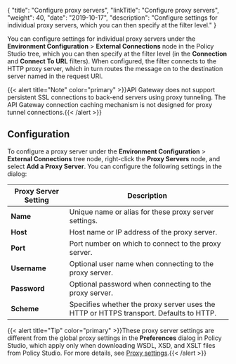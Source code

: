 {
"title": "Configure proxy servers",
"linkTitle": "Configure proxy servers",
"weight": 40,
"date": "2019-10-17",
"description": "Configure settings for individual proxy servers, which you can then specify at the filter level."
}

You can configure settings for individual proxy servers under the **Environment Configuration** > **External Connections**
node in the Policy Studio tree, which you can then specify at the filter level (in the **Connection**
and **Connect To URL**
filters). When configured, the filter connects to the HTTP proxy server, which in turn routes the message on to the destination server named in the request URI.

{{< alert title="Note" color="primary" >}}API Gateway does not support persistent SSL connections to back-end servers using proxy tunneling. The API Gateway connection caching mechanism is not designed for proxy tunnel connections.{{< /alert >}}

## Configuration

To configure a proxy server under the **Environment Configuration** > **External Connections**
tree node, right-click the **Proxy Servers**
node, and select **Add a Proxy Server**. You can configure the following settings in the dialog:

| Proxy Server Setting | Description                                                                            |
|----------------------|----------------------------------------------------------------------------------------|
| **Name**             | Unique name or alias for these proxy server settings.                                  |
| **Host**             | Host name or IP address of the proxy server.                                           |
| **Port**             | Port number on which to connect to the proxy server.                                   |
| **Username**         | Optional user name when connecting to the proxy server.                                |
| **Password**         | Optional password when connecting to the proxy server.                                 |
| **Scheme**           | Specifies whether the proxy server uses the HTTP or HTTPS transport. Defaults to HTTP. |

{{< alert title="Tip" color="primary" >}}These proxy server settings are different from the global proxy settings in the **Preferences**
dialog in Policy Studio, which apply only when downloading WSDL, XSD, and XSLT files from Policy Studio. For more details, see [Proxy settings](/docs/apigw_poldev/general_ps_settings/#proxy-settings).{{< /alert >}}
